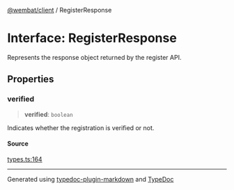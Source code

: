 [@wembat/client](../exports.md) / RegisterResponse

# Interface: RegisterResponse

Represents the response object returned by the register API.

## Properties

### verified

> **verified**: `boolean`

Indicates whether the registration is verified or not.

#### Source

[types.ts:164](https://github.com/lmarschall/wembat/blob/fa7ae5e/src/types.ts#L164)

***

Generated using [typedoc-plugin-markdown](https://www.npmjs.com/package/typedoc-plugin-markdown) and [TypeDoc](https://typedoc.org/)
